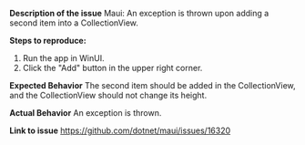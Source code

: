 **Description of the issue**
Maui: An exception is thrown upon adding a second item into a CollectionView.

**Steps to reproduce:**
1. Run the app in WinUI.
2. Click the "Add" button in the upper right corner.

**Expected Behavior**
The second item should be added in the CollectionView, and the CollectionView should not change its height.

**Actual Behavior**
An exception is thrown.

**Link to issue**
https://github.com/dotnet/maui/issues/16320 
